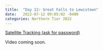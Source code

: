 ```yaml
---
title:  "Day 12: Great Falls to Lewistown"
date:   2022-07-12 09:05:02 -0400
categories: Northern Tier 2022
---
```


[Satellite Tracking (ask for password)](https://us0-share.explore.garmin.com/share/harveybarnhard)

Video coming soon.

<p style="text-align: center;"><div class='strava-embed-placeholder' data-embed-type='activity' data-embed-id='7459912061'></div><script src='https://strava-embeds.com/embed.js'></script></p>
